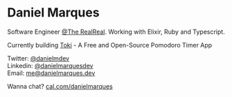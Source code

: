 # Daniel Marques

Software Engineer [@The RealReal](https://www.therealreal.com). Working with Elixir, Ruby and Typescript.

Currently building [Toki](https://tokitoki.app) - A Free and Open-Source Pomodoro Timer App

Twitter: [@danielmdev](https://twitter.com/danielmdev)  
Linkedin: [@danielmarquesdev](https://www.linkedin.com/in/danielmarquesdev)  
Email: me@danielmarques.dev

Wanna chat? [cal.com/danielmarques](https://cal.com/danielmarques)
